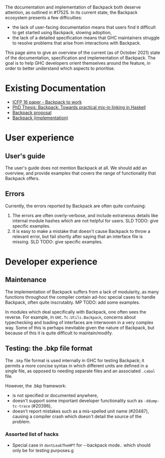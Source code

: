 The documentation and implementation of Backpack both deserve attention, as outlined in #17525. In its current state, the Backpack ecosystem presents a few difficulties:

- the lack of user-facing documentation means that users find it difficult to get started using Backpack, slowing adoption,
- the lack of a detailed specification means that GHC maintainers struggle to resolve problems that arise from interactions with Backpack.

This page aims to give an overview of the current (as of October 2021) state of the documentation, specification and implementation of Backpack. The goal is to help GHC developers orient themselves around the feature, in order to better understand which aspects to prioritise.

# Existing Documentation

* [ICFP 16 paper - Backpack to work](https://www.microsoft.com/en-us/research/wp-content/uploads/2016/07/backpack-2016.pdf)
* [PhD Thesis: Backpack: Towards practical mix-in linking in Haskell](https://github.com/ezyang/thesis/releases/download/rev20170925/main.pdf)
* [Backpack proposal](https://github.com/ezyang/ghc-proposals/blob/9bdb9de01b2853298efa9b154f7af94db8bbc215/proposals/0000-backpack.rst)
* [Backpack (implementation)](https://github.com/ezyang/ghc-proposals/blob/backpack-impl/proposals/0000-backpack-impl.rst)

# User experience

## User's guide

The user's guide does not mention Backpack at all. We should add an overview, and provide examples that covers the range of functionality that Backpack offers.

## Errors

Currently, the errors reported by Backpack are often quite confusing:

1. The errors are often overly-verbose, and include extraneous details like internal module hashes which are not helpful for users. SLD TODO: give specific examples.
2. It is easy to make a mistake that doesn't cause Backpack to throw a relevant error, but fail shortly after saying that an interface file is missing. SLD TODO: give specific examples.


# Developer experience

## Maintenance

The implementation of Backpack suffers from a lack of modularity, as many functions throughout the compiler contain ad-hoc special cases to handle Backpack, often quite inscrutably. MP TODO: add some examples.

In modules which deal specifically with Backpack, one often sees the reverse. For example, in `GHC.Tc.Utils.Backpack`, concerns about typechecking and loading of interfaces are interwoven in a very complex way. Some of this is perhaps inevitable given the nature of Backpack, but because of this it is quite difficult to maintain/modify.

## Testing: the .bkp file format

The `.bkp` file format is used internally in GHC for testing Backpack; it permits a more concise syntax in which different units are defined in a single file, as opposed to needing separate files and an associated `.cabal` file.

However, the .bkp framework:
  - is not specified or documented anywhere,
  - doesn't support some important developer functionality such as `-ddump-tc-trace` (#20396),
  - doesn't report mistakes such as a mis-spelled unit name (#20487), causing a compiler crash which doesn't detail the source of the problem.

### Assorted list of hacks

* Special case in `dontLeakTheHPT` for --backpack mode.. which should only be for testing purposes.g
